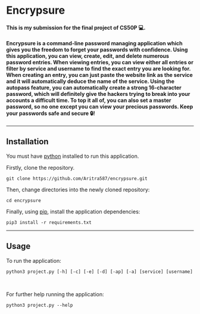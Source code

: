 # Encrypsure

#### This is my submission for the final project of CS50P 💻.

#### Encrypsure is a command-line password managing application which gives you the freedom to forget your passwords with confidence. Using this application, you can view, create, edit, and delete numerous password entries. When viewing entries, you can view either all entries or filter by service and username to find the exact entry you are looking for. When creating an entry, you can just paste the website link as the service and it will automatically deduce the name of the service. Using the autopass feature, you can automatically create a strong 16-character password, which will definitely give the hackers trying to break into your accounts a difficult time. To top it all of, you can also set a master password, so no one except you can view your precious passwords. Keep your passwords safe and secure 🔒!

---

## Installation

You must have [python](https://www.python.org/) installed to run this application.

Firstly, clone the repository.

```
git clone https://github.com/Aritra587/encrypsure.git
```

Then, change directories into the newly cloned repository:

```
cd encrypsure
```

Finally, using [pip](https://pip.pypa.io/en/stable/), install the application dependencies:

```
pip3 install -r requirements.txt
```

---

## Usage

To run the application:

```
python3 project.py [-h] [-c] [-e] [-d] [-ap] [-a] [service] [username]
```

<br>

For further help running the application:

```
python3 project.py --help
```
